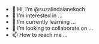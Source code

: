 - 👋 Hi, I’m @suzalindaianekoch
- 👀 I’m interested in ...
- 🌱 I’m currently learning ...
- 💞️ I’m looking to collaborate on ...
- 📫 How to reach me ...

<!---
suzalindaianekoch/suzalindaianekoch is a ✨ special ✨ repository because its `README.md` (this file) appears on your GitHub profile.
You can click the Preview link to take a look at your changes.
--->
